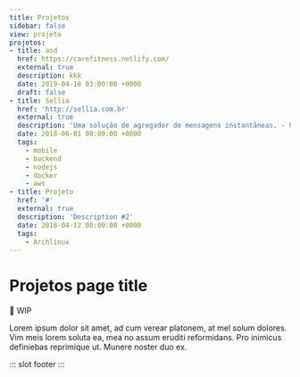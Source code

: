 ```yaml
--- 
title: Projetos
sidebar: false
view: projeto
projetos:
- title: asd
  href: https://carefitness.netlify.com/
  external: true
  description: kkk
  date: 2019-04-18 03:00:00 +0000
  draft: false
- title: Sellia
  href: 'http://sellia.com.br'
  external: true
  description: 'Uma solução de agregador de mensagens instantâneas. - Um aplicativo que traz todos juntos. Ele permite que você se conecte a todas as plataformas de mensagens, incluindo o Facebook Messenger, WhatsApp e Instagram.'
  date: 2018-06-01 00:00:00 +0000
  tags:
    - mobile
    - backend
    - nodejs
    - docker
    - aws
- title: Projeto
  href: '#'
  external: true
  description: 'Description #2'
  date: 2018-04-12 00:00:00 +0000
  tags:
    - Archlinux
---
```

# Projetos page title

🚧 WIP

Lorem ipsum dolor sit amet, ad cum verear platonem, at mel solum dolores. Vim meis lorem soluta ea, mea no assum eruditi reformidans. Pro inimicus definiebas reprimique ut. Munere noster duo ex.

::: slot footer
<BaseProjeto/>
:::